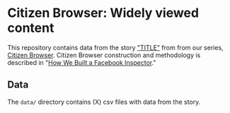 # Citizen Browser: Widely viewed content
This repository contains data from the story ["TITLE"](https://themarkup.org/citizen-browser/) from from our series, [Citizen Browser](https://themarkup.org/citizen-browser/). Citizen Browser construction and methodology is described in "[How We Built a Facebook Inspector](https://themarkup.org/citizen-browser/2021/01/05/how-we-built-a-facebook-inspector)."

## Data
The `data/` directory contains (X) csv files with data from the story.